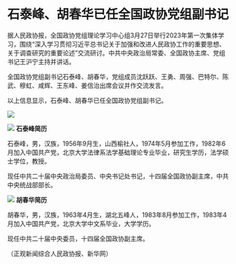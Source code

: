 # 石泰峰、胡春华已任全国政协党组副书记

据人民政协报，全国政协党组理论学习中心组3月27日举行2023年第一次集体学习，围绕“深入学习贯彻习近平总书记关于加强和改进人民政协工作的重要思想、关于调查研究的重要论述”交流研讨。中共中央政治局常委、全国政协主席、党组书记王沪宁主持并讲话。

全国政协党组副书记石泰峰、胡春华，党组成员沈跃跃、王勇、周强、巴特尔、陈武、穆虹、咸辉、王东峰、姜信治出席会议并作交流发言。

以上信息显示，石泰峰、胡春华已任全国政协党组副书记。

![](https://inews.gtimg.com/news_bt/OJKxtBPQcDfgiz_OkGEaV_v0AmsU_fxIqb0YbGtyRnIiMAA/1000)

![](https://inews.gtimg.com/news_bt/OLqD3xoN6POJgpBs7plwM6xyIYl0jBTrJ1Cnu27Wqa3dgAA/1000)
**石泰峰简历**

石泰峰，男，汉族，1956年9月生，山西榆社人，1974年5月参加工作，1982年6月加入中国共产党，北京大学法律系法学基础理论专业毕业，研究生学历，法学硕士学位，教授。

现任中共二十届中央政治局委员、中央书记处书记，十四届全国政协副主席，中共中央统战部部长。

![](https://inews.gtimg.com/news_bt/OaUZ_1liU599V8byP5JJhQUzCxsnesDIxVqXzyjJxSvxAAA/1000)
**胡春华简历**

胡春华，男，汉族，1963年4月生，湖北五峰人，1983年8月参加工作，1983年4月加入中国共产党，北京大学中文系毕业，大学学历。

现任中共二十届中央委员，十四届全国政协副主席。

（正观新闻综合人民政协报、新华网）

